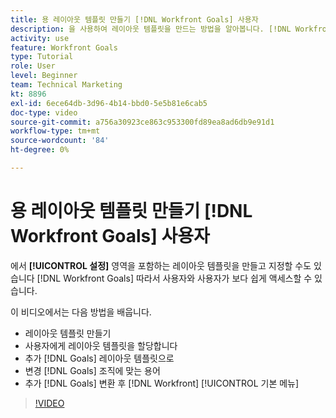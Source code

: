 ```yaml
---
title: 용 레이아웃 템플릿 만들기 [!DNL Workfront Goals] 사용자
description: 을 사용하여 레이아웃 템플릿을 만드는 방법을 알아봅니다. [!DNL Workfront Goals], assign the layout template to users, and change [!DNL Goals] 조직에 맞는 용어입니다.
activity: use
feature: Workfront Goals
type: Tutorial
role: User
level: Beginner
team: Technical Marketing
kt: 8896
exl-id: 6ece64db-3d96-4b14-bbd0-5e5b81e6cab5
doc-type: video
source-git-commit: a756a30923ce863c953300fd89ea8ad6db9e91d1
workflow-type: tm+mt
source-wordcount: '84'
ht-degree: 0%

---
```


# 용 레이아웃 템플릿 만들기 [!DNL Workfront Goals] 사용자

에서 **[!UICONTROL 설정]** 영역을 포함하는 레이아웃 템플릿을 만들고 지정할 수도 있습니다 [!DNL Workfront Goals] 따라서 사용자와 사용자가 보다 쉽게 액세스할 수 있습니다.

이 비디오에서는 다음 방법을 배웁니다.

* 레이아웃 템플릿 만들기
* 사용자에게 레이아웃 템플릿을 할당합니다
* 추가 [!DNL Goals] 레이아웃 템플릿으로
* 변경 [!DNL Goals] 조직에 맞는 용어
* 추가 [!DNL Goals] 변환 후 [!DNL Workfront] [!UICONTROL 기본 메뉴]

>[!VIDEO](https://video.tv.adobe.com/v/335190/?quality=12&learn=on)

<!--
Learn more graphic
-->
